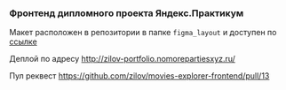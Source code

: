 ### Фронтенд дипломного проекта Яндекс.Практикум

Макет расположен в репозитории в папке `figma_layout` и доступен по [ссылке](https://www.figma.com/file/W4kw2FBVPJrBFybHjGRAu5/Diploma-(Copy))

Деплой по адресу http://zilov-portfolio.nomorepartiesxyz.ru/

Пул реквест https://github.com/zilov/movies-explorer-frontend/pull/13